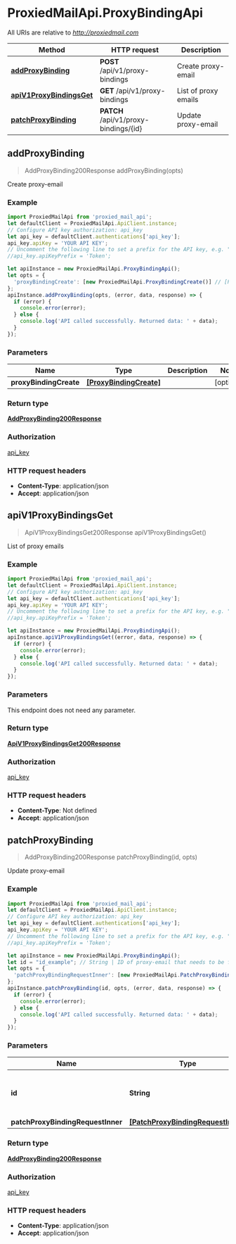 # ProxiedMailApi.ProxyBindingApi

All URIs are relative to *http://proxiedmail.com*

Method | HTTP request | Description
------------- | ------------- | -------------
[**addProxyBinding**](ProxyBindingApi.md#addProxyBinding) | **POST** /api/v1/proxy-bindings | Create proxy-email
[**apiV1ProxyBindingsGet**](ProxyBindingApi.md#apiV1ProxyBindingsGet) | **GET** /api/v1/proxy-bindings | List of proxy emails
[**patchProxyBinding**](ProxyBindingApi.md#patchProxyBinding) | **PATCH** /api/v1/proxy-bindings/{id} | Update proxy-email



## addProxyBinding

> AddProxyBinding200Response addProxyBinding(opts)

Create proxy-email



### Example

```javascript
import ProxiedMailApi from 'proxied_mail_api';
let defaultClient = ProxiedMailApi.ApiClient.instance;
// Configure API key authorization: api_key
let api_key = defaultClient.authentications['api_key'];
api_key.apiKey = 'YOUR API KEY';
// Uncomment the following line to set a prefix for the API key, e.g. "Token" (defaults to null)
//api_key.apiKeyPrefix = 'Token';

let apiInstance = new ProxiedMailApi.ProxyBindingApi();
let opts = {
  'proxyBindingCreate': [new ProxiedMailApi.ProxyBindingCreate()] // [ProxyBindingCreate] | 
};
apiInstance.addProxyBinding(opts, (error, data, response) => {
  if (error) {
    console.error(error);
  } else {
    console.log('API called successfully. Returned data: ' + data);
  }
});
```

### Parameters


Name | Type | Description  | Notes
------------- | ------------- | ------------- | -------------
 **proxyBindingCreate** | [**[ProxyBindingCreate]**](ProxyBindingCreate.md)|  | [optional] 

### Return type

[**AddProxyBinding200Response**](AddProxyBinding200Response.md)

### Authorization

[api_key](../README.md#api_key)

### HTTP request headers

- **Content-Type**: application/json
- **Accept**: application/json


## apiV1ProxyBindingsGet

> ApiV1ProxyBindingsGet200Response apiV1ProxyBindingsGet()

List of proxy emails



### Example

```javascript
import ProxiedMailApi from 'proxied_mail_api';
let defaultClient = ProxiedMailApi.ApiClient.instance;
// Configure API key authorization: api_key
let api_key = defaultClient.authentications['api_key'];
api_key.apiKey = 'YOUR API KEY';
// Uncomment the following line to set a prefix for the API key, e.g. "Token" (defaults to null)
//api_key.apiKeyPrefix = 'Token';

let apiInstance = new ProxiedMailApi.ProxyBindingApi();
apiInstance.apiV1ProxyBindingsGet((error, data, response) => {
  if (error) {
    console.error(error);
  } else {
    console.log('API called successfully. Returned data: ' + data);
  }
});
```

### Parameters

This endpoint does not need any parameter.

### Return type

[**ApiV1ProxyBindingsGet200Response**](ApiV1ProxyBindingsGet200Response.md)

### Authorization

[api_key](../README.md#api_key)

### HTTP request headers

- **Content-Type**: Not defined
- **Accept**: application/json


## patchProxyBinding

> AddProxyBinding200Response patchProxyBinding(id, opts)

Update proxy-email



### Example

```javascript
import ProxiedMailApi from 'proxied_mail_api';
let defaultClient = ProxiedMailApi.ApiClient.instance;
// Configure API key authorization: api_key
let api_key = defaultClient.authentications['api_key'];
api_key.apiKey = 'YOUR API KEY';
// Uncomment the following line to set a prefix for the API key, e.g. "Token" (defaults to null)
//api_key.apiKeyPrefix = 'Token';

let apiInstance = new ProxiedMailApi.ProxyBindingApi();
let id = "id_example"; // String | ID of proxy-email that needs to be fetched
let opts = {
  'patchProxyBindingRequestInner': [new ProxiedMailApi.PatchProxyBindingRequestInner()] // [PatchProxyBindingRequestInner] | 
};
apiInstance.patchProxyBinding(id, opts, (error, data, response) => {
  if (error) {
    console.error(error);
  } else {
    console.log('API called successfully. Returned data: ' + data);
  }
});
```

### Parameters


Name | Type | Description  | Notes
------------- | ------------- | ------------- | -------------
 **id** | **String**| ID of proxy-email that needs to be fetched | 
 **patchProxyBindingRequestInner** | [**[PatchProxyBindingRequestInner]**](PatchProxyBindingRequestInner.md)|  | [optional] 

### Return type

[**AddProxyBinding200Response**](AddProxyBinding200Response.md)

### Authorization

[api_key](../README.md#api_key)

### HTTP request headers

- **Content-Type**: application/json
- **Accept**: application/json

